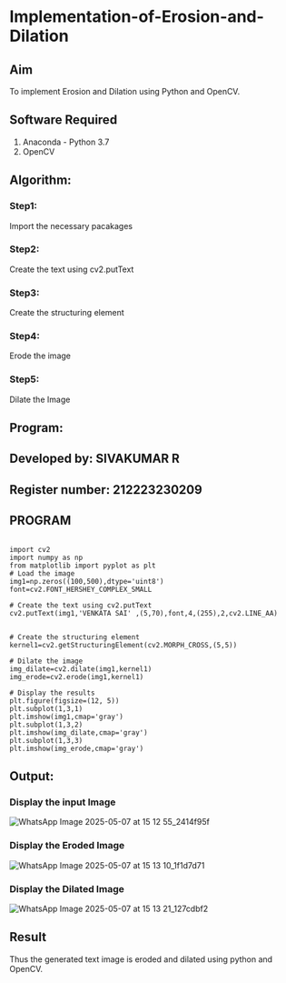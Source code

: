 # Implementation-of-Erosion-and-Dilation
## Aim
To implement Erosion and Dilation using Python and OpenCV.
## Software Required
1. Anaconda - Python 3.7
2. OpenCV
## Algorithm:
### Step1:
Import the necessary pacakages

### Step2:
Create the text using cv2.putText

### Step3:
Create the structuring element

### Step4:
Erode the image

### Step5:
Dilate the Image
 
## Program:
## Developed by: SIVAKUMAR R
## Register number: 212223230209
## PROGRAM
```

import cv2
import numpy as np
from matplotlib import pyplot as plt
# Load the image
img1=np.zeros((100,500),dtype='uint8')
font=cv2.FONT_HERSHEY_COMPLEX_SMALL

# Create the text using cv2.putText
cv2.putText(img1,'VENKATA SAI' ,(5,70),font,4,(255),2,cv2.LINE_AA)


# Create the structuring element
kernel1=cv2.getStructuringElement(cv2.MORPH_CROSS,(5,5))

# Dilate the image
img_dilate=cv2.dilate(img1,kernel1)
img_erode=cv2.erode(img1,kernel1)

# Display the results
plt.figure(figsize=(12, 5))
plt.subplot(1,3,1)
plt.imshow(img1,cmap='gray')
plt.subplot(1,3,2)
plt.imshow(img_dilate,cmap='gray')
plt.subplot(1,3,3)
plt.imshow(img_erode,cmap='gray')
```

## Output:

### Display the input Image
![WhatsApp Image 2025-05-07 at 15 12 55_2414f95f](https://github.com/user-attachments/assets/bf6151af-35c0-4f67-b7a3-440ae30a6a2a)

### Display the Eroded Image

![WhatsApp Image 2025-05-07 at 15 13 10_1f1d7d71](https://github.com/user-attachments/assets/e64f822b-1a74-4c4c-a43f-97aa8d0a8a3c)

### Display the Dilated Image
![WhatsApp Image 2025-05-07 at 15 13 21_127cdbf2](https://github.com/user-attachments/assets/c2a497f0-ec91-41be-a70c-d2f9ebe5c089)




## Result
Thus the generated text image is eroded and dilated using python and OpenCV.
